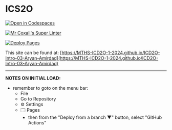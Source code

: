 # ICS2O

[![Open in Codespaces](https://classroom.github.com/assets/launch-codespace-2972f46106e565e64193e422d61a12cf1da4916b45550586e14ef0a7c637dd04.svg)](https://classroom.github.com/open-in-codespaces?assignment_repo_id=18048473)

[![Mr Coxall's Super Linter](https://github.com/MTHS-ICD2O-1-2024/ICD2O-Intro-03-Aryan-Amirdad/workflows/Mr%20Coxall's%20Super%20Linter/badge.svg)](https://github.com/MTHS-ICD2O-1-2024/ICD2O-Intro-03-Aryan-Amirdad/actions)

[![Deploy Pages](https://github.com/MTHS-ICD2O-1-2024/ICD2O-Intro-03-Aryan-Amirdad/workflows/Deploy%20Pages/badge.svg)](https://github.com/MTHS-ICD2O-1-2024/ICD2O-Intro-03-Aryan-Amirdad/actions)

This site can be found at: [https://MTHS-ICD2O-1-2024.github.io/ICD2O-Intro-03-Aryan-Amirdad](https://MTHS-ICD2O-1-2024.github.io/ICD2O-Intro-03-Aryan-Amirdad)

---

**NOTES ON INITIAL LOAD:**
- remember to goto on the menu bar:
  - File
  - Go to Repository
  - ⚙ Settings
  - 🗔 Pages
    - then from the "Deploy from a branch ▼" button, select "GitHub Actions"
